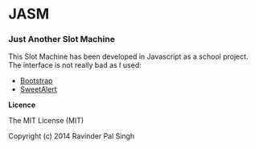 JASM
====

### Just Another Slot Machine

This Slot Machine has been developed in Javascript as a school project.
The interface is not really bad as I used:

- [Bootstrap](http://bootstrap.com/)
- [SweetAlert](http://tristanedwards.me/sweetalert)



__Licence__

The MIT License (MIT)

Copyright (c) 2014 Ravinder Pal Singh

